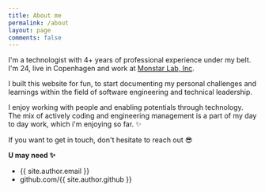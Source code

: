 ```yaml
---
title: About me
permalink: /about
layout: page
comments: false
---
```


I'm a technologist with 4+ years of professional experience under my belt. I'm 24, live in Copenhagen and work at <a href="https://monstar-lab.com/global/" target="_blank" rel="noopener">Monstar Lab, Inc</a>. 

I built this website for fun, to start documenting my personal challenges and learnings within the field of software engineering and technical leadership.

I enjoy working with people and enabling potentials through technology. The mix of actively coding and engineering management is a part of my day to day work, which i'm enjoying so far. ✨



<!-- I have always enjoyed the aspect of building stuff since I was a kid whether it being Lego or Minecraft. Therefore when I had to make the decision to pursue a degree after highschool [ComputerScience] seemed appealing. -->


If you want to get in touch, don't hesitate to reach out 😎

**U may need ✨**

- {{ site.author.email }}
- github.com/{{ site.author.github }}
